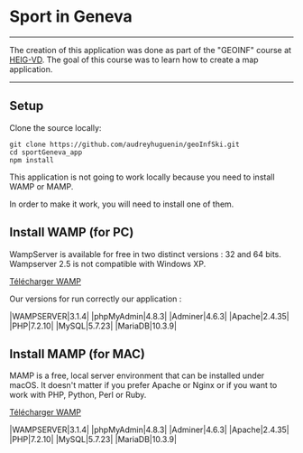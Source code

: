 # Sport in Geneva

---

The creation of this application was done as part of the "GEOINF" course at [HEIG-VD](https://heig-vd.ch/). The goal of this course was to learn how to create a map application.

---

## Setup

Clone the source locally:

```
git clone https://github.com/audreyhuguenin/geoInfSki.git
cd sportGeneva_app
npm install
```

This application is not going to work locally because you need to install WAMP or MAMP.

In order to make it work, you will need to install one of them.

## Install WAMP (for PC)

WampServer is available for free in two distinct versions : 32 and 64 bits. Wampserver 2.5 is not compatible with Windows XP. 

[Télécharger WAMP](http://www.wampserver.com/#download-wrapper)

Our versions for run correctly our application :

|WAMPSERVER|3.1.4|
|phpMyAdmin|4.8.3|
|Adminer|4.6.3|
|Apache|2.4.35|
|PHP|7.2.10|
|MySQL|5.7.23|
|MariaDB|10.3.9|

## Install MAMP (for MAC)

MAMP is a free, local server environment that can be installed under macOS. It doesn't matter if you prefer Apache or Nginx or if you want to work with PHP, Python, Perl or Ruby.

[Télécharger WAMP](https://www.mamp.info/en/downloads/)

|WAMPSERVER|3.1.4|
|phpMyAdmin|4.8.3|
|Adminer|4.6.3|
|Apache|2.4.35|
|PHP|7.2.10|
|MySQL|5.7.23|
|MariaDB|10.3.9|

